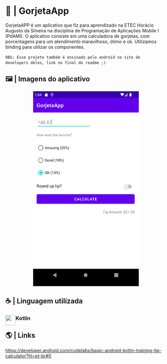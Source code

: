 # 💸 | GorjetaApp

GorjetaAPP é um aplicativo que fiz para aprendizado na ETEC Horácio Augusto da Silveira na disciplina de Programação de Aplicações Mobile I (PdAMI).
O aplicativo consiste em uma calculadora de gorjetas, com porcentagens para um atendimento maravilhoso, ótimo e ok.
Utilizamos binding para utilizar os componentes.

<code>OBS: Esse projeto também é ensinado pelo android no site de developers deles, link no final do readme ;)</code>

## 🖼️ | Imagens do aplicativo

<div align="center">
<img src="./imagensreadme/imagemapp.png"> 
</div>

## ☕ | Linguagem utilizada
<div>
<img src="https://skillicons.dev/icons?i=kotlin" width=32 height=32 align="left">
  <h3 align="left">Kotlin</h3>
</div>

## 🌎 | Links

https://developer.android.com/codelabs/basic-android-kotlin-training-tip-calculator?hl=pt-br#0
